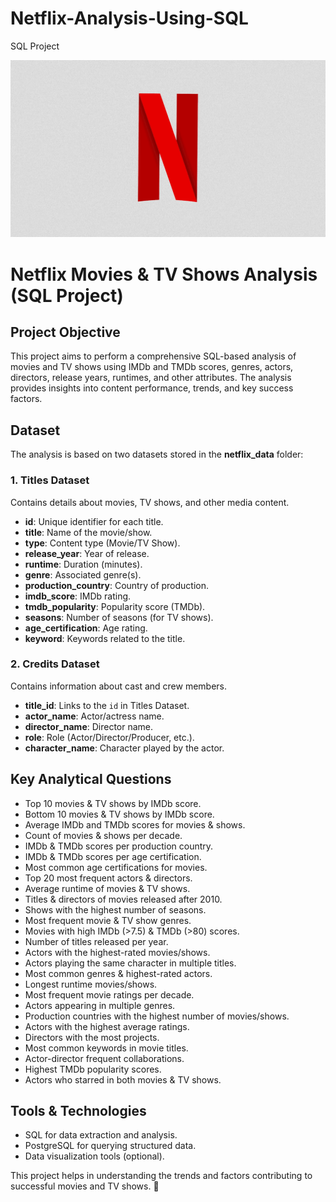 # Netflix-Analysis-Using-SQL
SQL Project

![Image alt](https://github.com/Nikhil414/Netflix-Analysis-Using-SQL/blob/b85cb3dd7bbef6378c081c8ba6a77129e80c0010/1623368291479.png)


# Netflix Movies & TV Shows Analysis (SQL Project)

## Project Objective
This project aims to perform a comprehensive SQL-based analysis of movies and TV shows using IMDb and TMDb scores, genres, actors, directors, release years, runtimes, and other attributes. The analysis provides insights into content performance, trends, and key success factors.

## Dataset
The analysis is based on two datasets stored in the **netflix_data** folder:

### 1. Titles Dataset
Contains details about movies, TV shows, and other media content.
- **id**: Unique identifier for each title.
- **title**: Name of the movie/show.
- **type**: Content type (Movie/TV Show).
- **release_year**: Year of release.
- **runtime**: Duration (minutes).
- **genre**: Associated genre(s).
- **production_country**: Country of production.
- **imdb_score**: IMDb rating.
- **tmdb_popularity**: Popularity score (TMDb).
- **seasons**: Number of seasons (for TV shows).
- **age_certification**: Age rating.
- **keyword**: Keywords related to the title.

### 2. Credits Dataset
Contains information about cast and crew members.
- **title_id**: Links to the `id` in Titles Dataset.
- **actor_name**: Actor/actress name.
- **director_name**: Director name.
- **role**: Role (Actor/Director/Producer, etc.).
- **character_name**: Character played by the actor.

## Key Analytical Questions
- Top 10 movies & TV shows by IMDb score.
- Bottom 10 movies & TV shows by IMDb score.
- Average IMDb and TMDb scores for movies & shows.
- Count of movies & shows per decade.
- IMDb & TMDb scores per production country.
- IMDb & TMDb scores per age certification.
- Most common age certifications for movies.
- Top 20 most frequent actors & directors.
- Average runtime of movies & TV shows.
- Titles & directors of movies released after 2010.
- Shows with the highest number of seasons.
- Most frequent movie & TV show genres.
- Movies with high IMDb (>7.5) & TMDb (>80) scores.
- Number of titles released per year.
- Actors with the highest-rated movies/shows.
- Actors playing the same character in multiple titles.
- Most common genres & highest-rated actors.
- Longest runtime movies/shows.
- Most frequent movie ratings per decade.
- Actors appearing in multiple genres.
- Production countries with the highest number of movies/shows.
- Actors with the highest average ratings.
- Directors with the most projects.
- Most common keywords in movie titles.
- Actor-director frequent collaborations.
- Highest TMDb popularity scores.
- Actors who starred in both movies & TV shows.

## Tools & Technologies
- SQL for data extraction and analysis.
- PostgreSQL for querying structured data.
- Data visualization tools (optional).


This project helps in understanding the trends and factors contributing to successful movies and TV shows. 🚀

